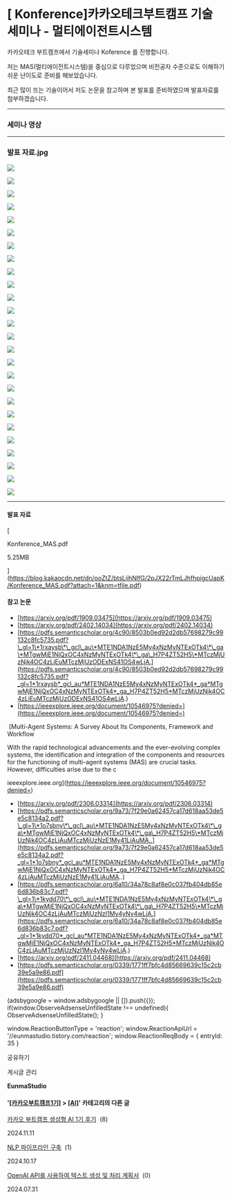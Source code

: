 
# [ Konference]카카오테크부트캠프 기술 세미나 - 멀티에이전트시스템

카카오테크 부트캠프에서 기술세미나 Koference 를 진행합니다.

저는 MAS(멀티에이전트시스템)을 중심으로 다루었으며 비전공자 수준으로도 이해하기 쉬운 난이도로 준비를 해보았습니다.

최근 많이 뜨는 기술이어서 저도 논문을 참고하며 본 발표를 준비하였으며 발표자료를 첨부하겠습니다.

* * *

### **세미나 영상**

* * *

### 발표 자료.jpg

![](https://blog.kakaocdn.net/dn/cnnGOb/btsLkczOx25/ZowVqvRWBiUx94kPnwwCi1/img.jpg)

![](https://blog.kakaocdn.net/dn/Bgrer/btsLijU6Ssn/d95P4T3xLiYBPCz8AQQLLk/img.jpg)

![](https://blog.kakaocdn.net/dn/4wl0p/btsLiF4y3WX/rtgXAQgaK4MLNRBQuD1iMk/img.jpg)

![](https://blog.kakaocdn.net/dn/mWktY/btsLiubaeqw/eAt1w5vilwYuLTa4XB8MLk/img.jpg)

![](https://blog.kakaocdn.net/dn/dr1wTt/btsLj2D3Mg1/NkvIHD2Tyk3E6LYOKuSOl1/img.jpg)

![](https://blog.kakaocdn.net/dn/YKU0n/btsLjFoWjyX/dXolQ8s94Q0QXe5KyXcL5K/img.jpg)

![](https://blog.kakaocdn.net/dn/cCP6jT/btsLjdzHTWp/S3rainHNQr2DO6QRdEa7A0/img.jpg)

![](https://blog.kakaocdn.net/dn/oLCLo/btsLiuhYjzD/kFhtakXqdkziyWAOv86x4k/img.jpg)

![](https://blog.kakaocdn.net/dn/b1drZG/btsLjMuInSq/jlL39RO2DcJYoXvU4vQ6tk/img.jpg)

![](https://blog.kakaocdn.net/dn/DaU5f/btsLjqS8EsR/QlqMOQbCOKDAqVt39eRju0/img.jpg)

![](https://blog.kakaocdn.net/dn/yvVDI/btsLj3CY0I4/FXyuTjMwzeRVBQwsqeKx1k/img.jpg)

![](https://blog.kakaocdn.net/dn/bhfUaY/btsLj3iHJHO/1IbSK3bBDZS9XCpCt8Vrp0/img.jpg)

![](https://blog.kakaocdn.net/dn/bKwMzp/btsLiNg2yfL/8khmgT05YvTyhG8Yay5YH1/img.jpg)

![](https://blog.kakaocdn.net/dn/bBEDTF/btsLivHUtUk/VwVatGW1RAO5XhtBkJsNf1/img.jpg)

![](https://blog.kakaocdn.net/dn/bZe4nn/btsLiiouYBl/5hIPpQgkAOnmLbuNqzHu01/img.jpg)

![](https://blog.kakaocdn.net/dn/b58bnk/btsLj9Xn1BI/fZl5OVTSLWkW8anQbUt360/img.jpg)

![](https://blog.kakaocdn.net/dn/Zz9hN/btsLjVd0s4H/cpXc7fvOduRs3njn2pvVX1/img.jpg)

![](https://blog.kakaocdn.net/dn/bCOtUo/btsLkjFAxwE/sWE9WUB5XKqwrN2KjZd5Pk/img.jpg)

![](https://blog.kakaocdn.net/dn/bs8wQK/btsLjrxytrU/PwrBDVCKeHdSfKeKK9mAu1/img.jpg)

![](https://blog.kakaocdn.net/dn/vFZT4/btsLih4ibT4/bv3tbEjEbRpPFnbq1fkd9k/img.jpg)

![](https://blog.kakaocdn.net/dn/bHOjCz/btsLkc0S8PH/PGotYMZpvV4pozbVXVHgZ1/img.jpg)

![](https://blog.kakaocdn.net/dn/b2sMXP/btsLjHfZJ8Y/YJtKb8lqVyrTkWE9wxqRE1/img.jpg)

![](https://blog.kakaocdn.net/dn/be2m2Y/btsLjGg60IM/ckBS8i6VSVkP5T2l19hfzK/img.jpg)

![](https://blog.kakaocdn.net/dn/c3FFqE/btsLiImEiqU/Apeqf2Ual4F1t9la7ES0Gk/img.jpg)

![](https://blog.kakaocdn.net/dn/G373c/btsLiU8bHoc/Qcy61n3as0dkfFbzjX4rsk/img.jpg)

![](https://blog.kakaocdn.net/dn/DYFlJ/btsLkcNl8yU/WOwfHkgB65nhtEO9hFHUP0/img.jpg)

* * *

#### **발표 자료**

[

Konference\_MAS.pdf

5.25MB



](https://blog.kakaocdn.net/dn/ooZtZ/btsLiihNlfG/2pJX22rTmLJhfhpigcUapK/Konference_MAS.pdf?attach=1&knm=tfile.pdf)

#### **참고 논문**

*   [https://arxiv.org/pdf/1909.03475](https://arxiv.org/pdf/1909.03475)
*   [https://arxiv.org/pdf/2402.14034](https://arxiv.org/pdf/2402.14034)
*   [https://pdfs.semanticscholar.org/4c90/8503b0ed92d2db57698279c99132c8fc5735.pdf?\_gl=1\*1rxaysb\*\_gcl\_au\*MTE1NDA1NzE5My4xNzMyNTExOTk4\*\_ga\*MTgwMjE1NjQxOC4xNzMyNTExOTk4\*\_ga\_H7P4ZT52H5\*MTczMjUzNjk4OC4zLjEuMTczMjUzODExNS41OS4wLjA.](https://pdfs.semanticscholar.org/4c90/8503b0ed92d2db57698279c99132c8fc5735.pdf?_gl=1*1rxaysb*_gcl_au*MTE1NDA1NzE5My4xNzMyNTExOTk4*_ga*MTgwMjE1NjQxOC4xNzMyNTExOTk4*_ga_H7P4ZT52H5*MTczMjUzNjk4OC4zLjEuMTczMjUzODExNS41OS4wLjA.)
*   [https://ieeexplore.ieee.org/document/10546975?denied=](https://ieeexplore.ieee.org/document/10546975?denied=)

 [Multi-Agent Systems: A Survey About Its Components, Framework and Workflow

With the rapid technological advancements and the ever-evolving complex systems, the identification and integration of the components and resources for the functioning of multi-agent systems (MAS) are crucial tasks. However, difficulties arise due to the c

ieeexplore.ieee.org](https://ieeexplore.ieee.org/document/10546975?denied=)

*   [https://arxiv.org/pdf/2306.03314](https://arxiv.org/pdf/2306.03314)
*   [https://pdfs.semanticscholar.org/9a73/7f29e0a62457ca17d618aa53de5e5c8134a2.pdf?\_gl=1\*1o7sbny\*\_gcl\_au\*MTE1NDA1NzE5My4xNzMyNTExOTk4\*\_ga\*MTgwMjE1NjQxOC4xNzMyNTExOTk4\*\_ga\_H7P4ZT52H5\*MTczMjUzNjk4OC4zLjAuMTczMjUzNzE1My41LjAuMA..](https://pdfs.semanticscholar.org/9a73/7f29e0a62457ca17d618aa53de5e5c8134a2.pdf?_gl=1*1o7sbny*_gcl_au*MTE1NDA1NzE5My4xNzMyNTExOTk4*_ga*MTgwMjE1NjQxOC4xNzMyNTExOTk4*_ga_H7P4ZT52H5*MTczMjUzNjk4OC4zLjAuMTczMjUzNzE1My41LjAuMA..)
*   [https://pdfs.semanticscholar.org/6a10/34a78c8af8e0c037fb404db85e6d836b83c7.pdf?\_gl=1\*1kydd70\*\_gcl\_au\*MTE1NDA1NzE5My4xNzMyNTExOTk4\*\_ga\*MTgwMjE1NjQxOC4xNzMyNTExOTk4\*\_ga\_H7P4ZT52H5\*MTczMjUzNjk4OC4zLjAuMTczMjUzNzI1My4yNy4wLjA.](https://pdfs.semanticscholar.org/6a10/34a78c8af8e0c037fb404db85e6d836b83c7.pdf?_gl=1*1kydd70*_gcl_au*MTE1NDA1NzE5My4xNzMyNTExOTk4*_ga*MTgwMjE1NjQxOC4xNzMyNTExOTk4*_ga_H7P4ZT52H5*MTczMjUzNjk4OC4zLjAuMTczMjUzNzI1My4yNy4wLjA.)
*   [https://arxiv.org/pdf/2411.04468](https://arxiv.org/pdf/2411.04468)
*   [https://pdfs.semanticscholar.org/0339/1771ff7bfc4d85669639c15c2cb39e5a9e86.pdf](https://pdfs.semanticscholar.org/0339/1771ff7bfc4d85669639c15c2cb39e5a9e86.pdf)

(adsbygoogle = window.adsbygoogle || \[\]).push({}); if(window.ObserveAdsenseUnfilledState !== undefined){ ObserveAdsenseUnfilledState(); }

window.ReactionButtonType = 'reaction'; window.ReactionApiUrl = '//eunmastudio.tistory.com/reaction'; window.ReactionReqBody = { entryId: 35 }

공유하기

게시글 관리

**EunmaStudio**

#### '[\[카카오부트캠프1기\]](/category/%5B%EC%B9%B4%EC%B9%B4%EC%98%A4%EB%B6%80%ED%8A%B8%EC%BA%A0%ED%94%841%EA%B8%B0%5D) > [\[AI\]](/category/%5B%EC%B9%B4%EC%B9%B4%EC%98%A4%EB%B6%80%ED%8A%B8%EC%BA%A0%ED%94%841%EA%B8%B0%5D/%5BAI%5D)' 카테고리의 다른 글

[카카오 부트캠프 생성형 AI 1기 후기](/24)  (8)

2024.11.11

[NLP 파이프라인 구축](/20)  (1)

2024.10.17

[OpenAI API를 사용하여 텍스트 생성 및 처리 계획서](/4)  (0)

2024.07.31
            